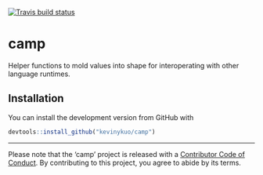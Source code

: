 
[![Travis build
status](https://travis-ci.org/kevinykuo/camp.svg?branch=master)](https://travis-ci.org/kevinykuo/camp)

<!-- README.md is generated from README.Rmd. Please edit that file -->

# camp

Helper functions to mold values into shape for interoperating with other
language runtimes.

## Installation

You can install the development version from GitHub with

``` r
devtools::install_github("kevinykuo/camp")
```

-----

Please note that the ‘camp’ project is released with a [Contributor Code
of Conduct](.github/CODE_OF_CONDUCT.md). By contributing to this
project, you agree to abide by its terms.
